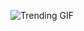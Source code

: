 
<!-- GIF_SECTION -->
![Trending GIF](https://media3.giphy.com/media/v1.Y2lkPThiYjIxNzcyanpqcmxlNWRtcWxiZ252bWo4MTQwbTZmbWJtYWxiY2Q2NnhyNG8wYyZlcD12MV9naWZzX3NlYXJjaCZjdD1n/13KrcHexkHQtnG/giphy.gif)
<!-- END_GIF_SECTION -->
